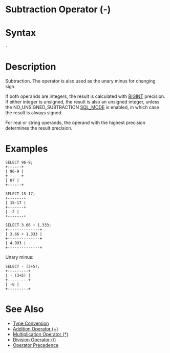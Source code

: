 # Subtraction Operator (-)

#

# Syntax

```
-
```

#

# Description

Subtraction. The operator is also used as the unary minus for changing sign.

If both operands are integers, the result is calculated with [BIGINT](../../../data-types/data-types-numeric-data-types/bigint.md) precision. If either integer is unsigned, the result is also an unsigned integer, unless the NO_UNSIGNED_SUBTRACTION [SQL_MODE](../../../../server-management/variables-and-modes/sql-mode.md) is enabled, in which case the result is always signed.

For real or string operands, the operand with the highest precision determines the result precision.

#

# Examples

```
SELECT 96-9;
+------+
| 96-9 |
+------+
| 87 |
+------+

SELECT 15-17;
+-------+
| 15-17 |
+-------+
| -2 |
+-------+

SELECT 3.66 + 1.333;
+--------------+
| 3.66 + 1.333 |
+--------------+
| 4.993 |
+--------------+
```

Unary minus:

```
SELECT - (3+5);
+---------+
| - (3+5) |
+---------+
| -8 |
+---------+
```

#

# See Also

* [Type Conversion](../../sql-statements/built-in-functions/string-functions/type-conversion.md)
* [Addition Operator (+)](../../sql-statements/built-in-functions/numeric-functions/addition-operator.md)
* [Multiplication Operator (*)](../../sql-statements/built-in-functions/numeric-functions/multiplication-operator.md)
* [Division Operator (/)](../../sql-statements/built-in-functions/numeric-functions/division-operator.md)
* [Operator Precedence](../operator-precedence.md)